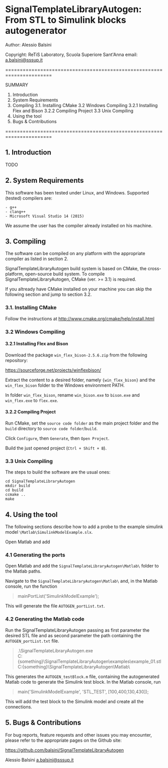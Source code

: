 SignalTemplateLibraryAutogen: From STL to Simulink blocks autogenerator
=================================

Author: Alessio Balsini


Copyright: ReTiS Laboratory, Scuola Superiore Sant'Anna
email:     a.balsini@sssup.it

======================================================================

SUMMARY

1. Introduction
2. System Requirements
3. Compiling
  3.1. Installing CMake
  3.2 Windows Compiling
    3.2.1 Installing Flex and Bison
    3.2.2 Compiling Project
  3.3 Unix Compiling
4. Using the tool
5. Bugs & Contributions

======================================================================

## 1. Introduction

TODO

## 2. System Requirements

This software has been tested under Linux, and Windows. Supported (tested)
compilers are:

	- g++ 
	- clang++ 
	- Microsoft Visual Studio 14 (2015)

We assume the user has the compiler already installed on his machine.

## 3. Compiling

The software can be compiled on any platform with the appropriate compiler as 
listed in section 2.

SignalTemplateLibraryAutogen build system is based on CMake, the 
cross-platform, open-source build system.
To compile SignalTemplateLibraryAutogen, CMake (ver. >= 3.1) is required.

If you altready have CMake installed on your machine you can skip the
following section and jump to section 3.2.

### 3.1. Installing CMake

Follow the instructions at http://www.cmake.org/cmake/help/install.html

### 3.2 Windows Compiling

#### 3.2.1 Installing Flex and Bison

Download the package `win_flex_bison-2.5.6.zip` from the following repository:

https://sourceforge.net/projects/winflexbison/

Extract the content to a desired folder, namely `{win_flex_bison}` and
the `win_flex_bison` folder to 
the Windows environment PATH.

In folder `win_flex_bison`, rename
`win_bison.exe` to `bison.exe` and
`win_flex.exe` to `flex.exe`.

#### 3.2.2 Compiling Project

Run CMake, set the `source code folder` as the main project folder 
and the `build` directory to `source code folder`/`build`.

Click `Configure`, then `Generate`, then `Open Project`.

Build the just opened project (`Ctrl + Shift + B`).

### 3.3 Unix Compiling

The steps to build the software are the usual ones:

    cd SignalTemplateLibraryAutogen
    mkdir build
    cd build
    ccmake ..
    make 

## 4. Using the tool

The following sections describe how to add a probe to the example simulink 
model `\Matlab\SimulinkModelExample.slx`.

Open Matlab and add 

### 4.1 Generating the ports

Open Matlab and add the `SignalTemplateLibraryAutogen\Matlab\` folder
to the Matlab paths.

Navigate to the `SignalTemplateLibraryAutogen\Matlab\` and, in the Matlab
console, run the function

>  mainPortList('SimulinkModelExample');

This will generate the file `AUTOGEN_portList.txt`.

### 4.2 Generating the Matlab code

Run the SignalTemplateLibraryAutogen passing as first parameter the desired 
STL file and as second parameter the path containing the 
`AUTOGEN_portList.txt` file.

>  .\SignalTemplateLibraryAutogen.exe \
>  C:\{something}\SignalTemplateLibraryAutogen\examples\example_01.stl \
C:\{something}\SignalTemplateLibraryAutogen\Matlab\

This generates the `AUTOGEN_testBlock.m` file, containing the autogenerated 
Matlab code to generate the Simulink test block.
In the Matlab console, run

> main('SimulinkModelExample', 'STL_TEST', [100,400,130,430]);

This will add the test block to the Simulink model and create all the 
connections.

## 5. Bugs & Contributions

For bug reports, feature requests and other issues you may encounter,
please refer to the appropriate pages on the Github site:

  https://github.com/balsini/SignalTemplateLibraryAutogen

Alessio Balsini
a.balsini@sssup.it
